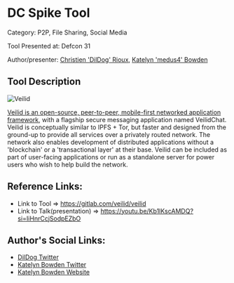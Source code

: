 # DC Spike Tool
Category: P2P, File Sharing, Social Media

Tool Presented at: Defcon 31

Author/presenter: [Christien 'DilDog' Rioux](https://gitlab.com/crioux), [Katelyn 'medus4' Bowden](medus4.com)

## Tool Description
![Veilid](https://veilid.com/img/Veilid.svg)

[Veilid is an open-source, peer-to-peer, mobile-first networked application framework](https://veilid.com/), with a flagship secure messaging application named VeilidChat. Veilid is conceptually similar to IPFS + Tor, but faster and designed from the ground-up to provide all services over a privately routed network. The network also enables development of distributed applications without a 'blockchain' or a 'transactional layer' at their base. Veilid can be included as part of user-facing applications or run as a standalone server for power users who wish to help build the network.

## Reference Links:
- Link to Tool => https://gitlab.com/veilid/veilid
- Link to Talk(presentation) => https://youtu.be/Kb1lKscAMDQ?si=IiHnrCcjSodpEZbO

## Author's Social Links:
- [DilDog Twitter](https://twitter.com/dildog)
- [Katelyn Bowden Twitter](https://twitter.com/medus4_cdc)
- [Katelyn Bowden Website](medus4.com)
